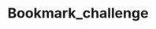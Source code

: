 <h1 align="center"> Bookmark_challenge </h1>

<p><img width="100" hight="100" scr="https://user-images.githubusercontent.com/71974361/112058216-37856400-8b52-11eb-9da4-4b535841590b.gif"></p>
